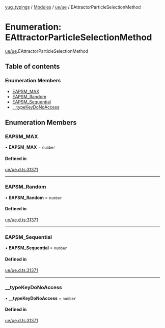 [yug_typings](../README.md) / [Modules](../modules.md) / [ue/ue](../modules/ue_ue.md) / EAttractorParticleSelectionMethod

# Enumeration: EAttractorParticleSelectionMethod

[ue/ue](../modules/ue_ue.md).EAttractorParticleSelectionMethod

## Table of contents

### Enumeration Members

- [EAPSM\_MAX](ue_ue.EAttractorParticleSelectionMethod.md#eapsm_max)
- [EAPSM\_Random](ue_ue.EAttractorParticleSelectionMethod.md#eapsm_random)
- [EAPSM\_Sequential](ue_ue.EAttractorParticleSelectionMethod.md#eapsm_sequential)
- [\_\_typeKeyDoNoAccess](ue_ue.EAttractorParticleSelectionMethod.md#__typekeydonoaccess)

## Enumeration Members

### EAPSM\_MAX

• **EAPSM\_MAX** = `number`

#### Defined in

[ue/ue.d.ts:31371](https://github.com/YugMetaverse/yug_typings/blob/b7d9b19/ue/ue.d.ts#L31371)

___

### EAPSM\_Random

• **EAPSM\_Random** = `number`

#### Defined in

[ue/ue.d.ts:31371](https://github.com/YugMetaverse/yug_typings/blob/b7d9b19/ue/ue.d.ts#L31371)

___

### EAPSM\_Sequential

• **EAPSM\_Sequential** = `number`

#### Defined in

[ue/ue.d.ts:31371](https://github.com/YugMetaverse/yug_typings/blob/b7d9b19/ue/ue.d.ts#L31371)

___

### \_\_typeKeyDoNoAccess

• **\_\_typeKeyDoNoAccess** = `number`

#### Defined in

[ue/ue.d.ts:31371](https://github.com/YugMetaverse/yug_typings/blob/b7d9b19/ue/ue.d.ts#L31371)

